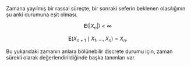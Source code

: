 Zamana yayılmış bir rassal süreçte, bir sonraki seferin beklenen olasılığının şu anki durumuna eşit olması.

$$\mathbf {E} (\vert X_{n}\vert )<\infty$$

$$\mathbf {E}(X_{n+1}\mid X_{1},\ldots ,X_{n})=X_{n}.$$

Bu yukarıdaki zamanın anlara bölünebilir discrete durumu için, zaman sürekli olarak değerlendirildiğinde başka tanımları var.